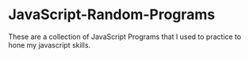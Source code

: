 # JavaScript-Random-Programs

These are a collection of JavaScript Programs that I used to practice to hone my javascript skills.
